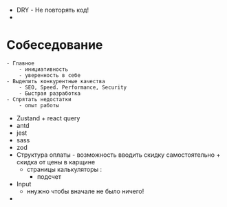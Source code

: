 - DRY - Не повторять код!
- 

# Собеседование
    - Главное
        - инициативность
        - уверенность в себе
    - Выделить конкурентные качества
        - SEO, Speed. Performance, Security
        - Быстрая разработка
    - Спрятать недостатки
        - опыт работы


        
- Zustand + react query
- antd
- jest
- sass
- zod
- Cтруктура оплаты - возможность вводить скидку самостоятельно + cкидка от цены в карщине
    - страницы калькуляторы :
        - подсчет
- Input 
    - ннужно чтобы вначале не было ничего!
- 